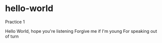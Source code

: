 # hello-world
Practice 1

Hello World, hope you're listening
Forgive me if I'm young
For speaking out of turn
